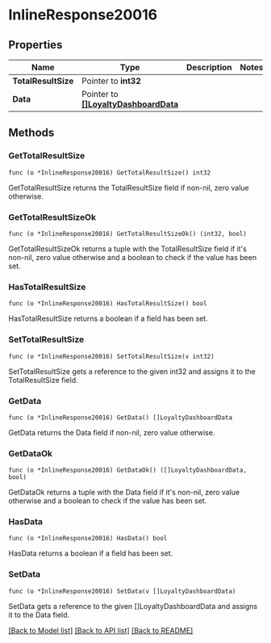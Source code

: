 # InlineResponse20016

## Properties

Name | Type | Description | Notes
------------ | ------------- | ------------- | -------------
**TotalResultSize** | Pointer to **int32** |  | 
**Data** | Pointer to [**[]LoyaltyDashboardData**](LoyaltyDashboardData.md) |  | 

## Methods

### GetTotalResultSize

`func (o *InlineResponse20016) GetTotalResultSize() int32`

GetTotalResultSize returns the TotalResultSize field if non-nil, zero value otherwise.

### GetTotalResultSizeOk

`func (o *InlineResponse20016) GetTotalResultSizeOk() (int32, bool)`

GetTotalResultSizeOk returns a tuple with the TotalResultSize field if it's non-nil, zero value otherwise
and a boolean to check if the value has been set.

### HasTotalResultSize

`func (o *InlineResponse20016) HasTotalResultSize() bool`

HasTotalResultSize returns a boolean if a field has been set.

### SetTotalResultSize

`func (o *InlineResponse20016) SetTotalResultSize(v int32)`

SetTotalResultSize gets a reference to the given int32 and assigns it to the TotalResultSize field.

### GetData

`func (o *InlineResponse20016) GetData() []LoyaltyDashboardData`

GetData returns the Data field if non-nil, zero value otherwise.

### GetDataOk

`func (o *InlineResponse20016) GetDataOk() ([]LoyaltyDashboardData, bool)`

GetDataOk returns a tuple with the Data field if it's non-nil, zero value otherwise
and a boolean to check if the value has been set.

### HasData

`func (o *InlineResponse20016) HasData() bool`

HasData returns a boolean if a field has been set.

### SetData

`func (o *InlineResponse20016) SetData(v []LoyaltyDashboardData)`

SetData gets a reference to the given []LoyaltyDashboardData and assigns it to the Data field.


[[Back to Model list]](../README.md#documentation-for-models) [[Back to API list]](../README.md#documentation-for-api-endpoints) [[Back to README]](../README.md)


